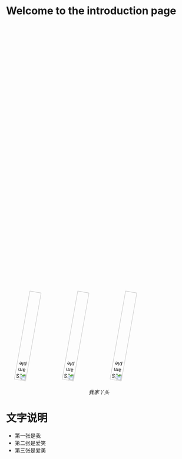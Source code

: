 # Welcome to the introduction page



<p align="center">
	<img src="https://github.com/yazhou2019/introduction/blob/master/image/cui22.jpeg" style="transform:rotate(190deg)" alt="Sample" width="25%" height="25%" > 
	<img src="https://github.com/yazhou2019/introduction/blob/master/image/jiong.png" style="transform:rotate(190deg)" alt="Sample" width="25%" height="25%" > 
	<img src="https://github.com/yazhou2019/introduction/blob/master/image/cui11.jpeg" style="transform:rotate(190deg)" alt="Sample" width="25%" height="25%" > 
	
<p align="center">
		<em>我家丫头</em>
	</p>




# 文字说明
- 第一张是我
- 第二张是爱笑
- 第三张是爱美
